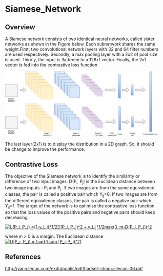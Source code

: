 # Siamese_Network

## Overview

A Siamese network consists of two identical neural networks, called sister networks as shown in the Figure below. Each subnetwork shares the same weight.First, two convolutional network layers with 32 and 64 filter numbers are used respectively. Secondly, a max pooling layer with a 2x2 of pool size is used. Thirdly, the input is flattened to a 128x1 vector. Finally, the 2x1 vector is fed into the contrastive loss function.

![image](https://github.com/JunwookHeo/Siamese_Network/blob/master/Siamese%20CNN.jpg)


The last layer(2x1) is to display the distribution in a 2D graph.
So, it should be change to improve the performance.


## Contrastive Loss
The objective of the Siamese network is to identify the similarity or difference of two input images. D(P<sub>i</sub>, P<sub>j</sub>) is the Euclidean distance between two image inputs – P<sub>i</sub> and P<sub>j</sub>. If two images are from the same equivalence classes, the pair is called a positive pair which Y<sub>ij</sub>=0. If two images are from the different equivalence classes, the pair is called a negative pair which Y<sub>ij</sub>=1. The target of the network is to optimise the contrastive loss function so that the loss values of the positive pairs and negative pairs should keep decreasing.


<a href="https://www.codecogs.com/eqnedit.php?latex=L(P_i,&space;P_j)&space;=(1-y_i_j)*1/2D(P_i,&space;P_j)^2&space;&plus;&space;y_i_j*1/2max(0,&space;m-D(P_i,&space;P_j))^2" target="_blank"><img src="https://latex.codecogs.com/gif.latex?L(P_i,&space;P_j)&space;=(1-y_i_j)*1/2D(P_i,&space;P_j)^2&space;&plus;&space;y_i_j*1/2max(0,&space;m-D(P_i,&space;P_j))^2" title="L(P_i, P_j) =(1-y_i_j)*1/2D(P_i, P_j)^2 + y_i_j*1/2max(0, m-D(P_i, P_j))^2" /></a>


where m > 0 is a margin. The Euclidean distance <a href="https://www.codecogs.com/eqnedit.php?latex=D(P_i,&space;P_j)&space;=&space;\sqrt(\sum&space;(P_i-P_j)^2)" target="_blank"><img src="https://latex.codecogs.com/gif.latex?D(P_i,&space;P_j)&space;=&space;\sqrt(\sum&space;(P_i-P_j)^2)" title="D(P_i, P_j) = \sqrt(\sum (P_i-P_j)^2)" /></a>

## References

http://yann.lecun.com/exdb/publis/pdf/hadsell-chopra-lecun-06.pdf

